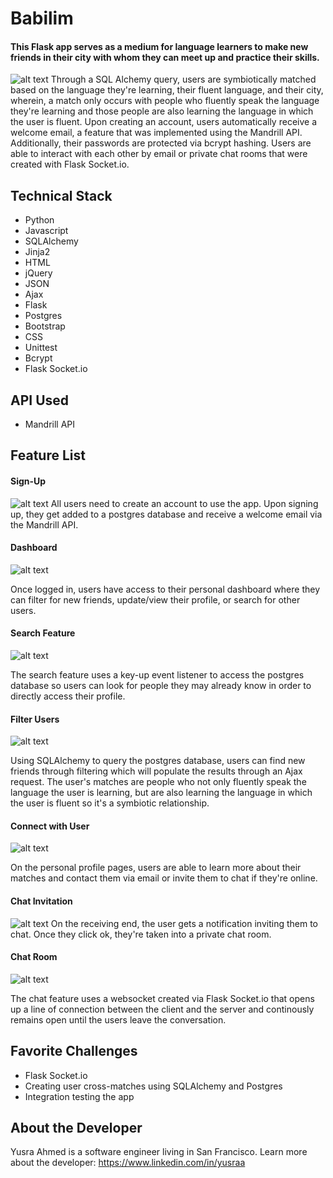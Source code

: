 # Babilim
#### This Flask app serves as a medium for language learners to make new friends in their city with whom they can meet up and practice their skills. 

![alt text](https://raw.githubusercontent.com/yusra-ahmed/language-app/master/static/readme/landing-page.png "Landing Page")
Through a SQL Alchemy query, users are symbiotically matched based on the language they're learning, their fluent language, and their city, wherein, a match only occurs with people who fluently speak the language they're learning and those people are also learning the language in which the user is fluent. Upon creating an account, users automatically receive a welcome email, a feature that was implemented using the Mandrill API. Additionally, their passwords are protected via bcrypt hashing. Users are able to interact with each other by email or private chat rooms that were created with Flask Socket.io. 

## Technical Stack
* Python
* Javascript
* SQLAlchemy
* Jinja2
* HTML
* jQuery
* JSON
* Ajax
* Flask
* Postgres
* Bootstrap
* CSS
* Unittest
* Bcrypt
* Flask Socket.io


## API Used
* Mandrill API

## Feature List
#### Sign-Up
![alt text](https://raw.githubusercontent.com/yusra-ahmed/language-app/master/static/readme/sign-up-page.png "Sign-up Page")
All users need to create an account to use the app. Upon signing up, they get added to a postgres database and receive a welcome email via the Mandrill API. 

#### Dashboard
![alt text](https://raw.githubusercontent.com/yusra-ahmed/language-app/master/static/readme/dashboard.png "Dashboard")

Once logged in, users have access to their personal dashboard where they can filter for new friends, update/view their profile, or search for other users.

#### Search Feature
![alt text](https://raw.githubusercontent.com/yusra-ahmed/language-app/master/static/readme/search-feature.png "Search Users")

The search feature uses a key-up event listener to access the postgres database so users can look for people they may already know in order to directly access their profile.

#### Filter Users
![alt text](https://raw.githubusercontent.com/yusra-ahmed/language-app/master/static/readme/filter-feature.png "Filter Users")

Using SQLAlchemy to query the postgres database, users can find new friends through filtering which will populate the results through an Ajax request. The user's matches are people who not only fluently speak the language the user is learning, but are also learning the language in which the user is fluent so it's a symbiotic relationship.

#### Connect with User
![alt text](https://raw.githubusercontent.com/yusra-ahmed/language-app/master/static/readme/user-page.png "User Page")

On the personal profile pages, users are able to learn more about their matches and contact them via email or invite them to chat if they're online.

#### Chat Invitation
![alt text](https://raw.githubusercontent.com/yusra-ahmed/language-app/master/static/readme/chat-invite.png "Chat Invite")
On the receiving end, the user gets a notification inviting them to chat. Once they click ok, they're taken into a private chat room. 

#### Chat Room
![alt text](https://raw.githubusercontent.com/yusra-ahmed/language-app/master/static/readme/chat-socket.png "Chat Socket")

The chat feature uses a websocket created via Flask Socket.io that opens up a line of connection between the client and the server and continously remains open until the users leave the conversation.


## Favorite Challenges
* Flask Socket.io
* Creating user cross-matches using SQLAlchemy and Postgres
* Integration testing the app

## About the Developer
Yusra Ahmed is a software engineer living in San Francisco.
Learn more about the developer: https://www.linkedin.com/in/yusraa